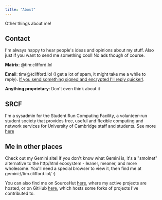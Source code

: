 ```yaml
---
title: "About"
---
```


Other things about me!

## Contact

I'm always happy to hear people's ideas and opinions about my stuff. Also just
if you want to send me something cool! No ads though of course.

**Matrix**: @tim:clifford.lol

**Email**: tim(@)clifford.lol (I get a lot of spam, it might take me a while to
reply). [If you send something signed and encrypted I'll reply
quicker!](https://tim.clifford.lol/tim_clifford.asc).

**Anything proprietary**: Don't even think about it

## SRCF

I'm a sysadmin for the Student Run Computing Facility, a volunteer-run student
society that provides free, useful and flexible computing and network services
for University of Cambridge staff and students. See more
[here](https://www.srcf.net)

## Me in other places

Check out my Gemini site! If you don't know what Gemini is, it's a "smolnet"
alternative to the http/html ecosystem - leaner, meaner, and more wholesome.
You'll need a special browser to view it, then find me at
gemini://tim.clifford.lol/ :)

You can also find me on SourceHut [here](https://git.sr.ht/~tim-clifford), where my
active projects are hosted, or on GitHub
[here](https://github.com/tim-clifford), which hosts some forks of projects
I've contributed to.
